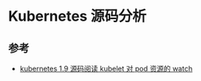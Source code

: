 # Kubernetes 源码分析

## 参考

* [kubernetes 1.9 源码阅读 kubelet 对 pod 资源的 watch](https://zhuanlan.zhihu.com/p/33370552)